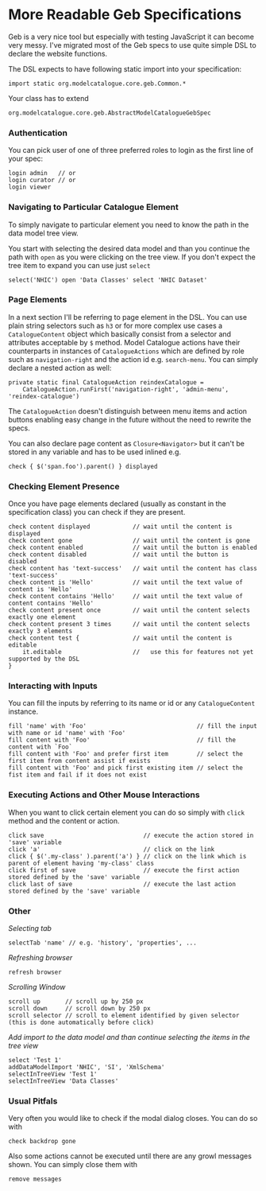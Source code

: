 # More Readable Geb Specifications

Geb is a very nice tool but especially with testing JavaScript it can become very messy. I've migrated most of the Geb specs to use quite simple DSL to declare the website functions.

The DSL expects to have following static import into your specification:

```
import static org.modelcatalogue.core.geb.Common.*
```

Your class has to extend

```
org.modelcatalogue.core.geb.AbstractModelCatalogueGebSpec
```

### Authentication

You can pick user of one of three preferred roles to login as the first line of your spec:

```
login admin   // or
login curator // or
login viewer
```

### Navigating to Particular Catalogue Element

To simply navigate to particular element you need to know the path in the data model tree view.

You start with selecting the desired data model and than you continue the path with `open` as you were clicking on the tree view. If you don't expect the tree item to expand you can use just `select`

```
select('NHIC') open 'Data Classes' select 'NHIC Dataset'
```

### Page Elements
In a next section I'll be referring to page element in the DSL. You can use plain string selectors such as `h3` or for more complex use cases a `CatalogueContent` object which basically consist from a selector and attributes acceptable by `$` method. Model Catalogue actions have their counterparts in instances of `CatalogueActions` which are defined by role such as `navigation-right` and the action id e.g. `search-menu`. You can simply declare a nested action as well:

```
private static final CatalogueAction reindexCatalogue =
    CatalogueAction.runFirst('navigation-right', 'admin-menu', 'reindex-catalogue')
```

The `CatalogueAction` doesn't distinguish between menu items and action buttons enabling easy change in the future without the need to rewrite the specs.

You can also declare page content as `Closure<Navigator>` but it can't be stored in any variable and has to be used inlined e.g.

```
check { $('span.foo').parent() } displayed
```

### Checking Element Presence
Once you have page elements declared (usually as constant in the specification class) you can check if they are present.

```
check content displayed            // wait until the content is displayed
check content gone                 // wait until the content is gone
check content enabled              // wait until the button is enabled
check content disabled             // wait until the button is disabled
check content has 'text-success'   // wait until the content has class 'text-success'
check content is 'Hello'           // wait until the text value of content is 'Hello'
check content contains 'Hello'     // wait until the text value of content contains 'Hello'
check content present once         // wait until the content selects exactly one element
check content present 3 times      // wait until the content selects exactly 3 elements
check content test {               // wait until the content is editable
    it.editable                    //   use this for features not yet supported by the DSL
}
```


### Interacting with Inputs
You can fill the inputs by referring to its name or id or any `CatalogueContent` instance.

```
fill 'name' with 'Foo'                               // fill the input with name or id 'name' with 'Foo'
fill content with 'Foo'                              // fill the content with `Foo`
fill content with 'Foo' and prefer first item        // select the first item from content assist if exists
fill content with 'Foo' and pick first existing item // select the fist item and fail if it does not exist
```

### Executing Actions and Other Mouse Interactions
When you want to click certain element you can do so simply with `click` method and the content or action.

```
click save                            // execute the action stored in 'save' variable
click 'a'                             // click on the link
click { $('.my-class' ).parent('a') } // click on the link which is parent of element having 'my-class' class
click first of save                   // execute the first action stored defined by the 'save' variable
click last of save                    // execute the last action stored defined by the 'save' variable
```

### Other

_Selecting  tab_

```
selectTab 'name' // e.g. 'history', 'properties', ...
```

_Refreshing browser_

```
refresh browser
```

_Scrolling Window_

```
scroll up       // scroll up by 250 px
scroll down     // scroll down by 250 px
scroll selector // scroll to element identified by given selector (this is done automatically before click)
```

_Add import to the data model and than continue selecting the items in the tree view_

```
select 'Test 1'
addDataModelImport 'NHIC', 'SI', 'XmlSchema'
selectInTreeView 'Test 1'
selectInTreeView 'Data Classes'
```

### Usual Pitfals
Very often you would like to check if the modal dialog closes. You can do so with

```
check backdrop gone
```

Also some actions cannot be executed until there are any growl messages shown. You can simply close them with

```
remove messages
```
